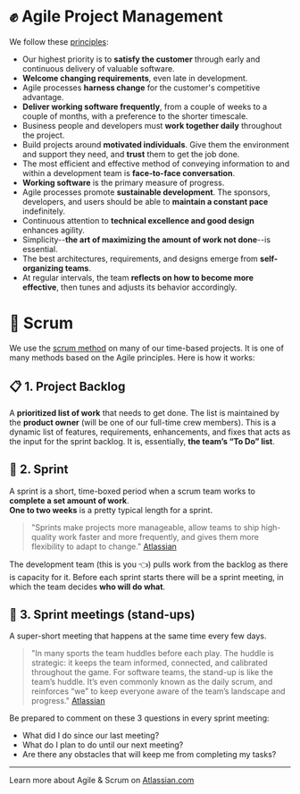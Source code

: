 # :fist: Agile Project Management
We follow these [principles](https://agilemanifesto.org/principles.html):

- Our highest priority is to **satisfy the customer** through early and continuous delivery of valuable software.
- **Welcome changing requirements**, even late in development. 
- Agile processes **harness change** for the customer's competitive advantage.
- **Deliver working software frequently**, from a couple of weeks to a couple of months, with a preference to the shorter timescale.
- Business people and developers must **work together daily** throughout the project.
- Build projects around **motivated individuals**. Give them the environment and support they need, and **trust** them to get the job done.
- The most efficient and effective method of conveying information to and within a development team is **face-to-face conversation**.
- **Working software** is the primary measure of progress.
- Agile processes promote **sustainable development**. The sponsors, developers, and users should be able to **maintain a constant pace** indefinitely.
- Continuous attention to **technical excellence and good design** enhances agility.
- Simplicity--**the art of maximizing the amount of work not done**--is essential.
- The best architectures, requirements, and designs emerge from **self-organizing teams**.
- At regular intervals, the team **reflects on how to become more effective**, then tunes and adjusts its behavior accordingly.

# 🤼 Scrum
We use the [scrum method](https://www.atlassian.com/agile/scrum) on many of our time-based projects. It is one of many methods based on the Agile principles. Here is how it works: 


## :clipboard: 1.	Project Backlog
A **prioritized list of work** that needs to get done. The list is maintained by the **product owner** (will be one of our full-time crew members). 
This is a dynamic list of features, requirements, enhancements, and fixes that acts as the input for the sprint backlog. It is, essentially, **the team’s “To Do” list**.

## 🏃 2.	Sprint
A sprint is a short, time-boxed period when a scrum team works to **complete a set amount of work**.  
**One to two weeks** is a pretty typical length for a sprint. 
> "Sprints make projects more manageable, allow teams to ship high-quality work faster and more frequently, and gives them more flexibility to adapt to change." [Atlassian](https://www.atlassian.com/agile/scrum/sprints)

The development team (this is you 👈) pulls work from the backlog as there is capacity for it. 
Before each sprint starts there will be a sprint meeting, in which the team decides **who will do what**. 

## :calendar: 3. Sprint meetings (stand-ups)
A super-short meeting that happens at the same time every few days.
> "In many sports the team huddles before each play. The huddle is strategic: it keeps the team informed, connected, and calibrated throughout the game. For software teams, the stand-up is like the team’s huddle. It’s even commonly known as the daily scrum, and reinforces “we” to keep everyone aware of the team’s landscape and progress." [Atlassian](https://www.atlassian.com/agile/scrum/standups)


Be prepared to comment on these 3 questions in every sprint meeting:
-  What did I do since our last meeting?
- What do I plan to do until our next meeting?
- Are there any obstacles that will keep me from completing my tasks?

---

Learn more about Agile & Scrum on [Atlassian.com](https://www.atlassian.com/agile/scrum)
